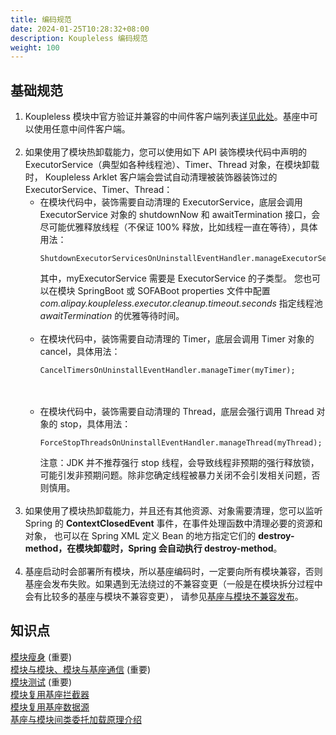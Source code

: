 ```yaml
---
title: 编码规范
date: 2024-01-25T10:28:32+08:00
description: Koupleless 编码规范
weight: 100
---
```


## 基础规范
1. Koupleless 模块中官方验证并兼容的中间件客户端列表[详见此处](/docs/tutorials/module-development/runtime-compatibility-list)。基座中可以使用任意中间件客户端。
   <br/><br/>
2. 如果使用了模块热卸载能力，您可以使用如下 API 装饰模块代码中声明的 ExecutorService（典型如各种线程池）、Timer、Thread 对象，在模块卸载时，
   Koupleless Arklet 客户端会尝试自动清理被装饰器装饰过的 ExecutorService、Timer、Thread：
   <br/>
    - 在模块代码中，装饰需要自动清理的 ExecutorService，底层会调用 ExecutorService 对象的 shutdownNow 和 awaitTermination 接口，会尽可能优雅释放线程（不保证 100% 释放，比如线程一直在等待），具体用法：
      ```
      ShutdownExecutorServicesOnUninstallEventHandler.manageExecutorService(myExecutorService);
      ```
      其中，myExecutorService 需要是 ExecutorService 的子类型。
      您也可以在模块 SpringBoot 或 SOFABoot properties 文件中配置 _com.alipay.koupleless.executor.cleanup.timeout.seconds_ 指定线程池 _awaitTermination_ 的优雅等待时间。
      <br/><br/>
    - 在模块代码中，装饰需要自动清理的 Timer，底层会调用 Timer 对象的 cancel，具体用法：
      ```
      CancelTimersOnUninstallEventHandler.manageTimer(myTimer);
      ```
      <br/><br/>
    - 在模块代码中，装饰需要自动清理的 Thread，底层会强行调用 Thread 对象的 stop，具体用法：
      ```
      ForceStopThreadsOnUninstallEventHandler.manageThread(myThread);
      ```
      注意：JDK 并不推荐强行 stop 线程，会导致线程非预期的强行释放锁，可能引发非预期问题。除非您确定线程被暴力关闭不会引发相关问题，否则慎用。
      <br/><br/>
3. 如果使用了模块热卸载能力，并且还有其他资源、对象需要清理，您可以监听 Spring 的 **ContextClosedEvent** 事件，在事件处理函数中清理必要的资源和对象，
   也可以在 Spring XML 定义 Bean 的地方指定它们的 **destroy-method，**在模块卸载时，Spring 会自动执行** destroy-method**。
   <br/><br/>
4. 基座启动时会部署所有模块，所以基座编码时，一定要向所有模块兼容，否则基座会发布失败。如果遇到无法绕过的不兼容变更（一般是在模块拆分过程中会有比较多的基座与模块不兼容变更），
   请参见[基座与模块不兼容发布](/docs/tutorials/module-operation/incompatible-base-and-module-upgrade)。
   <br/>

## 知识点
[模块瘦身](../module-slimming)  (重要)<br />
[模块与模块、模块与基座通信](https://www.sofastack.tech/projects/sofa-boot/sofa-ark-ark-jvm/)  (重要)<br />
[模块测试](../module-debug)  (重要)<br />
[模块复用基座拦截器](../reuse-base-interceptor)<br />
[模块复用基座数据源](../reuse-base-datasource)<br />
[基座与模块间类委托加载原理介绍](/docs/introduction/architecture/class-delegation-principle)

<br/>
<br/>
